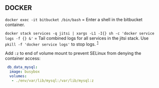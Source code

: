 ## DOCKER

`docker exec -it bitbucket /bin/bash` = Enter a shell in the bitbucket container.

`docker stack services -q jitsi | xargs -L1 -I{} sh -c 'docker service logs -f {} &'` = Tail combined logs for all services in the jitsi stack. Use `pkill -f 'docker service logs'` to stop logs. <sup>[1]</sup>

Add `:z` to end of volume mount to prevent SELinux from denying the container access:
```yaml
 db_data_mysql:
  image: busybox
  volumes:
   - ./env/var/lib/mysql:/var/lib/mysql:z
```

[1]: https://github.com/moby/moby/issues/31458
